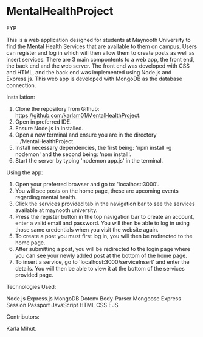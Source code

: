 # MentalHealthProject
 FYP

This is a web application designed for students at Maynooth University to find the Mental Health Services that are available to them on campus. Users can register and log in which will then allow them to create posts as well as insert services. There are 3 main compontents to a web app, the front end, the back end and the web server. The front end was developed with CSS and HTML, and the back end was implemented using Node.js and Express.js. This web app is developed with MongoDB as the database connection.

Installation:

1. Clone the repository from Github: https://github.com/karlam01/MentalHealthProject.
2. Open in preferred IDE. 
3. Ensure Node.js in installed.
4. Open a new terminal and ensure you are in the directory .../MentalHealthProject.
5. Install necessary dependencies, the first being: 'npm install -g nodemon' and the second being: 'npm install'.
6. Start the server by typing 'nodemon app.js' in the terminal.

Using the app:
1. Open your preferred browser and go to: 'localhost:3000'.
2. You will see posts on the home page, these are upcoming events regarding mental health.
3. Click the services provided tab in the navigation bar to see the services available at maynooth university.
4. Press the register button in the top navigation bar to create an account, enter a valid email and password. You will then be able to log in using those same credentials when you visit the website again.
5. To create a post you must first log in, you will then be redirected to the home page.
6. After submitting a post, you will be redirected to the login page where you can see your newly added post at the bottom of the home page.
7. To insert a service, go to 'localhost:3000/serviceInsert' and enter the details. You will then be able to view it at the bottom of the services provided page.

Technologies Used:

Node.js
Express.js
MongoDB
Dotenv
Body-Parser
Mongoose
Express Session
Passport
JavaScript
HTML
CSS
EJS

Contributors:

Karla Mihut.
